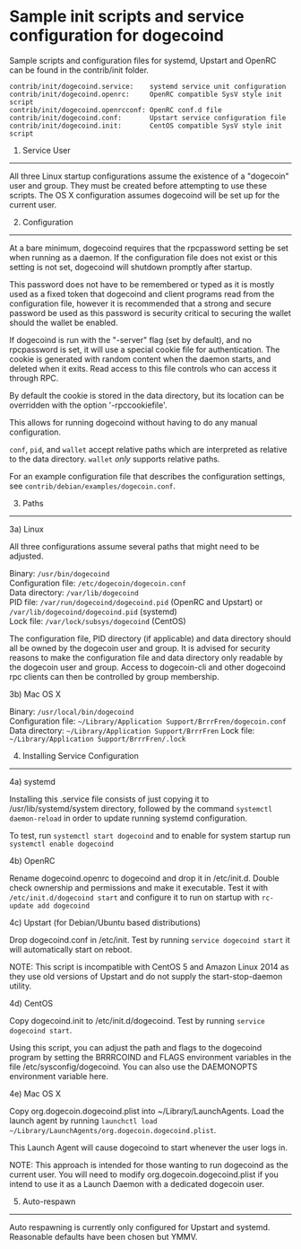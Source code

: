 Sample init scripts and service configuration for dogecoind
==========================================================

Sample scripts and configuration files for systemd, Upstart and OpenRC
can be found in the contrib/init folder.

    contrib/init/dogecoind.service:    systemd service unit configuration
    contrib/init/dogecoind.openrc:     OpenRC compatible SysV style init script
    contrib/init/dogecoind.openrcconf: OpenRC conf.d file
    contrib/init/dogecoind.conf:       Upstart service configuration file
    contrib/init/dogecoind.init:       CentOS compatible SysV style init script

1. Service User
---------------------------------

All three Linux startup configurations assume the existence of a "dogecoin" user
and group.  They must be created before attempting to use these scripts.
The OS X configuration assumes dogecoind will be set up for the current user.

2. Configuration
---------------------------------

At a bare minimum, dogecoind requires that the rpcpassword setting be set
when running as a daemon.  If the configuration file does not exist or this
setting is not set, dogecoind will shutdown promptly after startup.

This password does not have to be remembered or typed as it is mostly used
as a fixed token that dogecoind and client programs read from the configuration
file, however it is recommended that a strong and secure password be used
as this password is security critical to securing the wallet should the
wallet be enabled.

If dogecoind is run with the "-server" flag (set by default), and no rpcpassword is set,
it will use a special cookie file for authentication. The cookie is generated with random
content when the daemon starts, and deleted when it exits. Read access to this file
controls who can access it through RPC.

By default the cookie is stored in the data directory, but its location can be overridden
with the option '-rpccookiefile'.

This allows for running dogecoind without having to do any manual configuration.

`conf`, `pid`, and `wallet` accept relative paths which are interpreted as
relative to the data directory. `wallet` *only* supports relative paths.

For an example configuration file that describes the configuration settings,
see `contrib/debian/examples/dogecoin.conf`.

3. Paths
---------------------------------

3a) Linux

All three configurations assume several paths that might need to be adjusted.

Binary:              `/usr/bin/dogecoind`  
Configuration file:  `/etc/dogecoin/dogecoin.conf`  
Data directory:      `/var/lib/dogecoind`  
PID file:            `/var/run/dogecoind/dogecoind.pid` (OpenRC and Upstart) or `/var/lib/dogecoind/dogecoind.pid` (systemd)  
Lock file:           `/var/lock/subsys/dogecoind` (CentOS)  

The configuration file, PID directory (if applicable) and data directory
should all be owned by the dogecoin user and group.  It is advised for security
reasons to make the configuration file and data directory only readable by the
dogecoin user and group.  Access to dogecoin-cli and other dogecoind rpc clients
can then be controlled by group membership.

3b) Mac OS X

Binary:              `/usr/local/bin/dogecoind`  
Configuration file:  `~/Library/Application Support/BrrrFren/dogecoin.conf`  
Data directory:      `~/Library/Application Support/BrrrFren`
Lock file:           `~/Library/Application Support/BrrrFren/.lock`

4. Installing Service Configuration
-----------------------------------

4a) systemd

Installing this .service file consists of just copying it to
/usr/lib/systemd/system directory, followed by the command
`systemctl daemon-reload` in order to update running systemd configuration.

To test, run `systemctl start dogecoind` and to enable for system startup run
`systemctl enable dogecoind`

4b) OpenRC

Rename dogecoind.openrc to dogecoind and drop it in /etc/init.d.  Double
check ownership and permissions and make it executable.  Test it with
`/etc/init.d/dogecoind start` and configure it to run on startup with
`rc-update add dogecoind`

4c) Upstart (for Debian/Ubuntu based distributions)

Drop dogecoind.conf in /etc/init.  Test by running `service dogecoind start`
it will automatically start on reboot.

NOTE: This script is incompatible with CentOS 5 and Amazon Linux 2014 as they
use old versions of Upstart and do not supply the start-stop-daemon utility.

4d) CentOS

Copy dogecoind.init to /etc/init.d/dogecoind. Test by running `service dogecoind start`.

Using this script, you can adjust the path and flags to the dogecoind program by
setting the BRRRCOIND and FLAGS environment variables in the file
/etc/sysconfig/dogecoind. You can also use the DAEMONOPTS environment variable here.

4e) Mac OS X

Copy org.dogecoin.dogecoind.plist into ~/Library/LaunchAgents. Load the launch agent by
running `launchctl load ~/Library/LaunchAgents/org.dogecoin.dogecoind.plist`.

This Launch Agent will cause dogecoind to start whenever the user logs in.

NOTE: This approach is intended for those wanting to run dogecoind as the current user.
You will need to modify org.dogecoin.dogecoind.plist if you intend to use it as a
Launch Daemon with a dedicated dogecoin user.

5. Auto-respawn
-----------------------------------

Auto respawning is currently only configured for Upstart and systemd.
Reasonable defaults have been chosen but YMMV.
